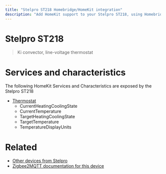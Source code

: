 ```yaml
---
title: "Stelpro ST218 Homebridge/HomeKit integration"
description: "Add HomeKit support to your Stelpro ST218, using Homebridge, Zigbee2MQTT and homebridge-z2m."
---
```

<!---
This file has been GENERATED using src/docgen/docgen.ts
DO NOT EDIT THIS FILE MANUALLY!
-->
# Stelpro ST218
> Ki convector, line-voltage thermostat


# Services and characteristics
The following HomeKit Services and Characteristics are exposed by
the Stelpro ST218

* [Thermostat](../../climate.md)
  * CurrentHeatingCoolingState
  * CurrentTemperature
  * TargetHeatingCoolingState
  * TargetTemperature
  * TemperatureDisplayUnits


# Related
* [Other devices from Stelpro](../index.md#stelpro)
* [Zigbee2MQTT documentation for this device](https://www.zigbee2mqtt.io/devices/ST218.html)